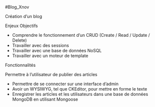 #Blog_Xnov


Création d’un blog

Enjeux Objectifs
- Comprendre le fonctionnement d’un CRUD (Create / Read / Update / Delete)
- Travailler avec des sessions
- Travailler avec une base de données NoSQL
- Travailler avec un moteur de template


Fonctionnalités

Permettre à l’utilisateur de publier des articles
- Permettre de se connecter sur une interface d’admin
- Avoir un WYSIWYG, tel que CKEditor, pour mettre en forme le texte
- Enregistrer les articles et les utilisateurs dans une base de données MongoDB en utilisant Mongoose

